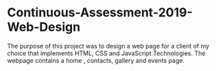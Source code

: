 # Continuous-Assessment-2019-Web-Design
The purpose of this project was to design a web page for a client of my choice that implements HTML, CSS and JavaScript Technologies. The webpage contains a home , contacts, gallery and events page.
